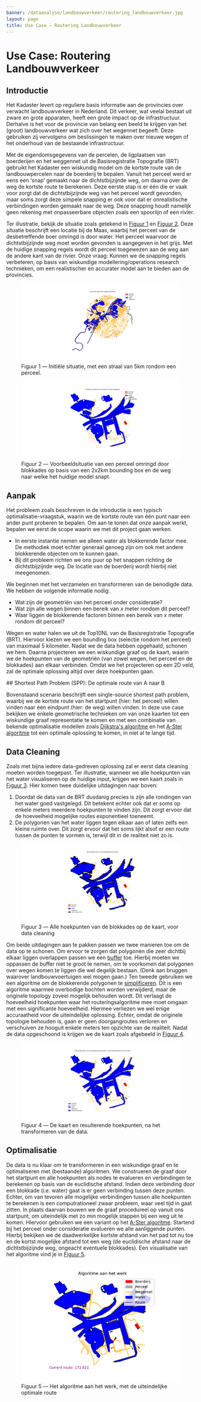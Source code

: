 ```yaml
---
banner: /dataanalyse/landbouwverkeer/routering_landbouwverkeer.jpg
layout: page
title: Use Case ― Routering Landbouwverkeer
---
```

# Use Case: Routering Landbouwverkeer

## Introductie

Het Kadaster levert op reguliere basis informatie aan de provincies over verwacht landbouwverkeer in Nederland.  Dit verkeer, wat veelal bestaat uit zware en grote apparaten, heeft een grote impact op de infrastructuur.  Derhalve is het voor de provincie van belang een beeld te krijgen van het (groot) landbouwverkeer wat zich over het wegennet begeeft.  Deze gebruiken zij vervolgens om beslissingen te maken over nieuwe wegen of het onderhoud van de bestaande infrastructuur.

Met de eigendomsgegevens van de percelen, de ligplaatsen van boerderijen en het weggennet uit de Basisregistratie Topografie (BRT) gebruikt het Kadaster een wiskundig model om de kortste route van de landbouwpercelen naar de boerderij te bepalen.  Vanuit het perceel werd er eens een ‘snap’ gemaakt naar de dichtstbijzijnde weg, om daarna over de weg de kortste route te berekenen.  Deze eerste stap is er één die er vaak voor zorgt dat de dichtstbijzijnde weg van het perceel wordt gevonden, maar soms zorgt deze simpele snapping er ook voor dat er onrealistische verbindingen worden gemaakt naar de weg.  Deze snapping houdt namelijk geen rekening met onpasseerbare objecten zoals een spoorlijn of een rivier.

Ter illustratie, bekijk de situatie zoals getekend in [Figuur 1](#figuur-1) en [Figuur 2](#figuur-2).  Deze situatie beschrijft een locatie bij de Maas, waarbij het perceel van de desbetreffende boer omringd is door water.  Het perceel waarvoor de dichtstbijzijnde weg moet worden gevonden is aangegeven in het grijs.  Met de huidige snapping regels wordt dit perceel toegewezen aan de weg aan de andere kant van de rivier.  Onze vraag: Kunnen we de snapping regels verbeteren, op basis van wiskundige modellering/operations research technieken, om een realistischer en accurater model aan te bieden aan de provincies.

<figure id="figuur-1">
  <a href="/dataanalyse/landbouwverkeer/afbeeldingen/1-initial.png">
    <img src="/dataanalyse/landbouwverkeer/afbeeldingen/1-initial.png" alt="Initiële situatie">
  </a>
  <figcaption>
    Figuur 1 ― Initiële situatie, met een straal van 5km rondom een perceel.
  </figcaption>
</figure>

<figure id="figuur-2">
  <a href="/dataanalyse/landbouwverkeer/afbeeldingen/2-snapping.png">
    <img src="/dataanalyse/landbouwverkeer/afbeeldingen/2-snapping.png" alt="Voorbeeldsituatie">
  </a>
  <figcaption>
    Figuur 2 ― Voorbeeldsituatie van een perceel omringd door blokkades op basis van een 2x2km bounding box en de weg naar welke het huidige model snapt.
  </figcaption>
</figure>

## Aanpak

Het probleem zoals beschreven in de introductie is een typisch optimalisatie-vraagstuk, waarin we de kortste route van één punt naar een ander punt proberen te bepalen.  Om aan te tonen dat onze aanpak werkt, bepalen we eerst de scope waarin we met dit project gaan werken.

  - In eerste instantie nemen we alleen water als blokkerende factor mee.  De methodiek moet echter generaal genoeg zijn om ook met andere blokkerende objecten om te kunnen gaan.
  - Bij dit probleem richten we ons puur op het snappen richting de dichtstbijzijnde weg.  De locatie van de boerderij wordt hierbij niet meegenomen.

We beginnen met het verzamelen en transformeren van de benodigde data.  We hebben de volgende informatie nodig:

  - Wat zijn de geometriën van het perceel onder consideratie?
  - Wat zijn alle wegen binnen een bereik van *x* meter rondom dit perceel?
  - Waar liggen de blokkerende factoren binnen een bereik van *x* meter rondom dit perceel?

Wegen en water halen we uit de Top10NL van de Basisregistratie Topografie (BRT).  Hiervoor kiezen we een bounding box (selectie rondom het perceel) van maximaal 5 kilometer.  Nadat we de data hebben opgehaald, schonen we hem.  Daarna projecteren we een wiskundige graaf op de kaart, waarin we de hoekpunten van de geometriën (van zowel wegen, het perceel en de blokkades) aan elkaar verbinden.  Omdat we het projecteren op een 2D veld, zal de optimale oplossing altijd over deze hoekpunten gaan.

<div class="textbox" markdown="1">
## Shortest Path Problem (SPP): De optimale route van A naar B

Bovenstaand scenario beschrijft een single-source shortest path problem, waarbij we de kortste route van het startpunt (hier: het perceel) willen vinden naar één eindpunt (hier: de weg) willen vinden.  In deze use case bekijken we enkele geometrische technieken om van onze kaarten tot een wiskundige graaf representatie te komen en met een combinatie van bekende optimalisatie modellen zoals [Dijkstra's algoritme](https://nl.wikipedia.org/wiki/Kortstepad-algoritme) en het [A-Ster algoritme](https://nl.wikipedia.org/wiki/A*-algoritme) tot een optimale oplossing te komen, in niet al te lange tijd.
</div>

## Data Cleaning

Zoals met bijna iedere data-gedreven oplossing zal er eerst data cleaning moeten worden toegepast.  Ter illustratie, wanneer we alle hoekpunten van het water visualiseren op de huidige input, krijgen we een kaart zoals in [Figuur 3](#figuur-3).  Hier komen twee duidelijke uitdagingen naar boven:

  1. Doordat de data van de BRT dusdanig precies is zijn alle rondingen van het water goed vastgelegd.  Dit betekent echter ook dat er soms op enkele meters meerdere hoekpunten te vinden zijn.  Dit zorgt ervoor dat de hoeveelheid mogelijke routes exponentieel toeneemt.
  2. De polygonen van het water liggen tegen elkaar aan of laten zelfs een kleine ruimte over.  Dit zorgt ervoor dat het soms lijkt alsof er een route tussen de punten te vormen is, terwijl dit in de realiteit niet zo is.

<figure id="figuur-3">
  <a href="/dataanalyse/landbouwverkeer/afbeeldingen/3-pre-preprocessing.png">
    <img src="/dataanalyse/landbouwverkeer/afbeeldingen/3-pre-preprocessing.png" alt="Pre-processing">
  </a>
  <figcaption>
    Figuur 3 ― Alle hoekpunten van de blokkades op de kaart, voor data cleaning
  </figcaption>
</figure>

Om beide uitdagingen aan te pakken passen we twee manieren toe om de data op te schonen.  Om ervoor te zorgen dat polygonen die zeer dichtbij elkaar liggen overlappen passen we een [buffer](http://desktop.arcgis.com/en/arcmap/10.3/tools/analysis-toolbox/buffer.htm) toe.  Hierbij moeten we oppassen de buffer niet te groot te nemen, om te voorkomen dat polygonen over wegen komen te liggen die wel degelijk bestaan.  (Denk aan bruggen waarover landbouwvoertuigen wel mogen gaan.)  Ten tweede gebruiken we een algoritme om de blokkerende polygonen te [simplificeren](http://desktop.arcgis.com/en/arcmap/10.3/tools/cartography-toolbox/simplify-polygon.htm).  Dit is een algoritme waarmee overbodige bochten worden verwijderd, maar de originele topology zoveel mogelijk behouden wordt.  Dit verlaagt de hoeveelheid hoekpunten waar het routeringsalgoritme mee moet omgaan met een significante hoeveelheid.  Hiermee verliezen we wel enige accuraatheid voor de uiteindelijke oplossing.  Echter, omdat de originele topologie behouden is, gaan er geen doorgangroutes verloren en verschuiven ze hooguit enkele meters ten opzichte van de realiteit.  Nadat de data opgeschoond is krijgen we de kaart zoals afgebeeld in [Figuur 4](#figuur-4).

<figure id="figuur-4">
  <a href="/dataanalyse/landbouwverkeer/afbeeldingen/4-post-processing.png">
    <img src="/dataanalyse/landbouwverkeer/afbeeldingen/4-post-processing.png" alt="Post-processing">
  </a>
  <figcaption>
    Figuur 4 ― De kaart en resulterende hoekpunten, na het transformeren van de data.
  </figcaption>
</figure>

## Optimalisatie

De data is nu klaar om te transformeren in een wiskundige graaf en te optimaliseren met (bestaande) algoritmen.  We construeren de graaf door het startpunt en alle hoekpunten als nodes te evalueren en verbindingen te berekenen op basis van de euclidische afstand.  Indien deze verbinding door een blokkade (i.e. water) gaat is er geen verbinding tussen deze punten.  Echter, om van tevoren alle mogelijke verbindingen tussen alle hoekpunten te berekenen is een computrationeel zwaar probleem, waar veel tijd in gaat zitten.  In plaats daarvan bouwen we de graaf procedureel op vanuit ons startpunt, om uiteindelijk met zo min mogelijk stappen bij een weg uit te komen.  Hiervoor gebruiken we een variant op het [A-Ster algoritme](https://nl.wikipedia.org/wiki/A*-algoritme).  Startend bij het perceel onder consideratie evalueren we alle aanliggende punten.  Hierbij bekijken we de daadwerkelijke kortste afstand van het pad tot nu toe
en de kortst mogelijke afstand tot een weg (de euclidische afstand naar de dichtstbijzijnde weg, ongeacht eventuele blokkades).  Een visualisatie van het algoritme vind je in [Figuur 5](#figuur-5).

<figure id="figuur-5">
  <a href="/dataanalyse/landbouwverkeer/afbeeldingen/5-routes.gif">
    <img src="/dataanalyse/landbouwverkeer/afbeeldingen/5-routes.gif" alt="Routes">
  </a>
  <figcaption>
    Figuur 5 ― Het algoritme aan het werk, met de uiteindelijke optimale route
  </figcaption>
</figure>
